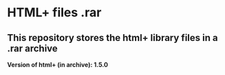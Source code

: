 # HTML+ files .rar
## This repository stores the html+ library files in a .rar archive
**Version of html+ (in archive): 1.5.0**
